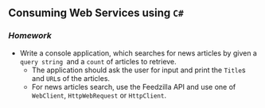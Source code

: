## Consuming Web Services using `C#`
### _Homework_
* Write a console application, which searches for news articles by given a `query string `and a `count` of articles to retrieve.
  * The application should ask the user for input and print the `Title`s and `URL`s of the articles.
  * For news articles search, use the Feedzilla API and use one of `WebClient`, `HttpWebRequest` or `HttpClient`.
